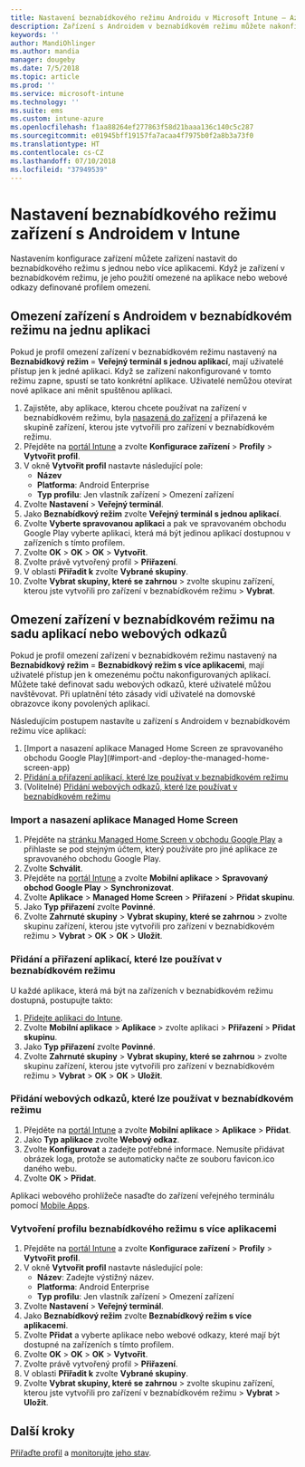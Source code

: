 ```yaml
---
title: Nastavení beznabídkového režimu Androidu v Microsoft Intune – Azure | Microsoft Docs
description: Zařízení s Androidem v beznabídkovém režimu můžete nakonfigurovat jako zařízení v beznabídkovém režimu s jednou nebo více aplikacemi.
keywords: ''
author: MandiOhlinger
ms.author: mandia
manager: dougeby
ms.date: 7/5/2018
ms.topic: article
ms.prod: ''
ms.service: microsoft-intune
ms.technology: ''
ms.suite: ems
ms.custom: intune-azure
ms.openlocfilehash: f1aa88264ef277863f58d21baaa136c140c5c287
ms.sourcegitcommit: e01945bff19157fa7acaa4f7975b0f2a8b3a73f0
ms.translationtype: HT
ms.contentlocale: cs-CZ
ms.lasthandoff: 07/10/2018
ms.locfileid: "37949539"
---
```

# <a name="kiosk-settings-for-android-devices-in-intune"></a>Nastavení beznabídkového režimu zařízení s Androidem v Intune

Nastavením konfigurace zařízení můžete zařízení nastavit do beznabídkového režimu s jednou nebo více aplikacemi. Když je zařízení v beznabídkovém režimu, je jeho použití omezené na aplikace nebo webové odkazy definované profilem omezení. 

## <a name="restrict-an-android-kiosk-device-to-a-single-app"></a>Omezení zařízení s Androidem v beznabídkovém režimu na jednu aplikaci

Pokud je profil omezení zařízení v beznabídkovém režimu nastavený na **Beznabídkový režim** = **Veřejný terminál s jednou aplikací**, mají uživatelé přístup jen k jedné aplikaci. Když se zařízení nakonfigurované v tomto režimu zapne, spustí se tato konkrétní aplikace. Uživatelé nemůžou otevírat nové aplikace ani měnit spuštěnou aplikaci.

1. Zajistěte, aby aplikace, kterou chcete používat na zařízení v beznabídkovém režimu, byla [nasazená do zařízení](apps-deploy.md) a přiřazená ke skupině zařízení, kterou jste vytvořili pro zařízení v beznabídkovém režimu.
2. Přejděte na [portál Intune](https://portal.azure.com) a zvolte **Konfigurace zařízení** > **Profily** > **Vytvořit profil**.
3. V okně **Vytvořit profil** nastavte následující pole:
     - **Název**
     - **Platforma**: Android Enterprise
     - **Typ profilu**: Jen vlastník zařízení > Omezení zařízení
4. Zvolte **Nastavení** > **Veřejný terminál**.
5. Jako **Beznabídkový režim** zvolte **Veřejný terminál s jednou aplikací**.
6. Zvolte **Vyberte spravovanou aplikaci** a pak ve spravovaném obchodu Google Play vyberte aplikaci, která má být jedinou aplikací dostupnou v zařízeních s tímto profilem.
7. Zvolte **OK** > **OK** > **OK** > **Vytvořit**.
8. Zvolte právě vytvořený profil > **Přiřazení**.
9. V oblasti **Přiřadit k** zvolte **Vybrané skupiny**.
10. Zvolte **Vybrat skupiny, které se zahrnou** > zvolte skupinu zařízení, kterou jste vytvořili pro zařízení v beznabídkovém režimu > **Vybrat**.

## <a name="restrict-a-kiosk-device-to-a-set-of-apps-or-web-links"></a>Omezení zařízení v beznabídkovém režimu na sadu aplikací nebo webových odkazů

Pokud je profil omezení zařízení v beznabídkovém režimu nastavený na **Beznabídkový režim** = **Beznabídkový režim s více aplikacemi**, mají uživatelé přístup jen k omezenému počtu nakonfigurovaných aplikací. Můžete také definovat sadu webových odkazů, které uživatelé můžou navštěvovat. Při uplatnění této zásady vidí uživatelé na domovské obrazovce ikony povolených aplikací.

Následujícím postupem nastavíte u zařízení s Androidem v beznabídkovém režimu více aplikací:

1. [Import a nasazení aplikace Managed Home Screen ze spravovaného obchodu Google Play](#import-and -deploy-the-managed-home-screen-app)
2. [Přidání a přiřazení aplikací, které lze používat v beznabídkovém režimu](#add-and-assign-apps-that-can-be-used-in-kiosk-mode)
3. (Volitelné) [Přidání webových odkazů, které lze používat v beznabídkovém režimu](#add-web-links-that-can-be-used-in-kiosk-mode)

### <a name="import-and-deply-the-managed-home-screen-app"></a>Import a nasazení aplikace Managed Home Screen

1. Přejděte na [stránku Managed Home Screen v obchodu Google Play](https://play.google.com/work/apps/details?id=com.microsoft.launcher.enterprise) a přihlaste se pod stejným účtem, který používáte pro jiné aplikace ze spravovaného obchodu Google Play.
2. Zvolte **Schválit**.
3. Přejděte na [portál Intune](https://portal.azure.com) a zvolte **Mobilní aplikace** > **Spravovaný obchod Google Play** > **Synchronizovat**.
4. Zvolte **Aplikace** > **Managed Home Screen** > **Přiřazení** > **Přidat skupinu**.
5. Jako **Typ přiřazení** zvolte **Povinné**.
6. Zvolte **Zahrnuté skupiny** > **Vybrat skupiny, které se zahrnou** > zvolte skupinu zařízení, kterou jste vytvořili pro zařízení v beznabídkovém režimu > **Vybrat** > **OK** > **OK** > **Uložit**.

### <a name="add-and-assign-apps-that-can-be-used-in-kiosk-mode"></a>Přidání a přiřazení aplikací, které lze používat v beznabídkovém režimu

U každé aplikace, která má být na zařízeních v beznabídkovém režimu dostupná, postupujte takto:

1. [Přidejte aplikaci do Intune](store-apps-android.md).
2. Zvolte **Mobilní aplikace** > **Aplikace** > zvolte aplikaci > **Přiřazení** > **Přidat skupinu**.
3. Jako **Typ přiřazení** zvolte **Povinné**.
4. Zvolte **Zahrnuté skupiny** > **Vybrat skupiny, které se zahrnou** > zvolte skupinu zařízení, kterou jste vytvořili pro zařízení v beznabídkovém režimu > **Vybrat** > **OK** > **OK** > **Uložit**.

### <a name="add-web-links-that-can-be-used-in-kiosk-mode"></a>Přidání webových odkazů, které lze používat v beznabídkovém režimu

1. Přejděte na [portál Intune](https://portal.azure.com) a zvolte **Mobilní aplikace** > **Aplikace** > **Přidat**.
2. Jako **Typ aplikace** zvolte **Webový odkaz**.
3. Zvolte **Konfigurovat** a zadejte potřebné informace. Nemusíte přidávat obrázek loga, protože se automaticky načte ze souboru favicon.ico daného webu.
4. Zvolte **OK** > **Přidat**.

Aplikaci webového prohlížeče nasaďte do zařízení veřejného terminálu pomocí [Mobile Apps](apps-add.md).

### <a name="create-a-multi-app-kiosk-profile"></a>Vytvoření profilu beznabídkového režimu s více aplikacemi

1. Přejděte na [portál Intune](https://portal.azure.com) a zvolte **Konfigurace zařízení** > **Profily** > **Vytvořit profil**.
3. V okně **Vytvořit profil** nastavte následující pole:
     - **Název**: Zadejte výstižný název.
     - **Platforma**: Android Enterprise
     - **Typ profilu**: Jen vlastník zařízení > Omezení zařízení
4. Zvolte **Nastavení** > **Veřejný terminál**.
5. Jako **Beznabídkový režim** zvolte **Beznabídkový režim s více aplikacemi**.
6. Zvolte **Přidat** a vyberte aplikace nebo webové odkazy, které mají být dostupné na zařízeních s tímto profilem.
7. Zvolte **OK** > **OK** > **OK** > **Vytvořit**.
8. Zvolte právě vytvořený profil > **Přiřazení**.
9. V oblasti **Přiřadit k** zvolte **Vybrané skupiny**.
10. Zvolte **Vybrat skupiny, které se zahrnou** > zvolte skupinu zařízení, kterou jste vytvořili pro zařízení v beznabídkovém režimu > **Vybrat** > **Uložit**.

## <a name="next-steps"></a>Další kroky
[Přiřaďte profil](device-profile-assign.md) a [monitorujte jeho stav](device-profile-monitor.md).
